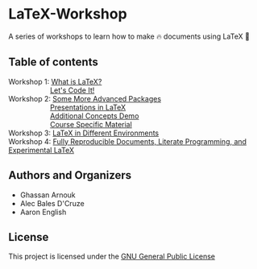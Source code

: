 # LaTeX-Workshop

A series of workshops to learn how to make :fire: documents using LaTeX :green_book: 

## Table of contents

Workshop 1: [What is LaTeX?](https://github.com/humdrumcomet/LaTeXIntroduction)\
$~~~~~~~~~~~~~~~~~~~~~$[Let's Code It!](https://github.com/humdrumcomet/LaTeXCodingSession)\
Workshop 2: [Some More Advanced Packages](https://github.com/humdrumcomet/LaTeXAdvancedWorkshop)\
$~~~~~~~~~~~~~~~~~~~~~$[Presentations in LaTeX](https://github.com/humdrumcomet/LaTeXAdvancedWorkshop-Beamer)\
$~~~~~~~~~~~~~~~~~~~~~$[Additional Concepts Demo](https://github.com/humdrumcomet/LaTeXAdvancedWorkshop-Extras)\
$~~~~~~~~~~~~~~~~~~~~~$[Course Specific Material](https://github.com/humdrumcomet/LaTeXAdvancedWorkshop-Course-Specific)\
Workshop 3: [LaTeX in Different Environments]()\
Workshop 4: [Fully Reproducible Documents, Literate Programming, and Experimental LaTeX]()

## Authors and Organizers

* Ghassan Arnouk
* Alec Bales D'Cruze
* Aaron English

## License

This project is licensed under the [GNU General Public License](LICENSE)

[LICENSE]: https://github.com/humdrumcomet/LaTeXTutorialSeries/blob/main/LICENSE
